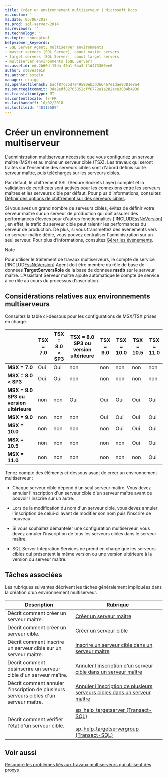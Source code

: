 ```yaml
---
title: Créer un environnement multiserveur | Microsoft Docs
ms.custom: ''
ms.date: 03/06/2017
ms.prod: sql-server-2014
ms.reviewer: ''
ms.technology: ''
ms.topic: conceptual
helpviewer_keywords:
- SQL Server Agent, multiserver environments
- master servers [SQL Server], about master servers
- target servers [SQL Server], about target servers
- multiserver environments [SQL Server]
ms.assetid: edc2b60d-15da-40a1-8ba3-f1d473366ee6
author: stevestein
ms.author: sstein
manager: craigg
ms.openlocfilehash: bacf87c25d7949580eb3d366467e1dae9381e8a4
ms.sourcegitcommit: 3da2edf82763852cff6772a1a282ace3034b4936
ms.translationtype: MT
ms.contentlocale: fr-FR
ms.lasthandoff: 10/02/2018
ms.locfileid: "48115589"
---
```

# <a name="create-a-multiserver-environment"></a>Créer un environnement multiserveur
  L'administration multiserveur nécessite que vous configuriez un serveur maître (MSX) et au moins un serveur cible (TSX). Les travaux qui seront traités sur l'ensemble des serveurs cibles sont d'abord définis sur le serveur maître, puis téléchargés sur les serveurs cibles.  
  
 Par défaut, le chiffrement SSL (Secure Sockets Layer) complet et la validation de certificats sont activés pour les connexions entre les serveurs maîtres et les serveurs cible par défaut. Pour plus d’informations, consultez [Définir des options de chiffrement sur des serveurs cibles](set-encryption-options-on-target-servers.md).  
  
 Si vous avez un grand nombre de serveurs cibles, évitez de définir votre serveur maître sur un serveur de production qui doit assurer des performances élevées pour d'autres fonctionnalités [!INCLUDE[ssNoVersion](../../includes/ssnoversion-md.md)] , en effet, le trafic du serveur cible peut ralentir les performances du serveur de production. De plus, si vous transmettez des événements vers un serveur maître dédié, vous pouvez centraliser l'administration sur un seul serveur. Pour plus d’informations, consultez [Gérer les événements](manage-events.md).  
  
> [!NOTE]  
>  Pour utiliser le traitement de travaux multiserveurs, le compte de service [!INCLUDE[ssNoVersion](../../includes/ssnoversion-md.md)] Agent doit être membre du rôle de base de données **TargetServersRole** de la base de données **msdb** sur le serveur maître. L'Assistant Serveur maître ajoute automatique le compte de service à ce rôle au cours du processus d'inscription.  
  
## <a name="considerations-for-multiserver-environments"></a>Considérations relatives aux environnements multiserveurs  
 Consultez la table ci-dessous pour les configurations de MSX/TSX prises en charge.  
  
||**TSX = 7.0**|**TSX = 8.0 &LT; SP3**|**TSX = 8.0 SP3 ou version ultérieure**|**TSX = 9.0**|**TSX = 10.0**|**TSX = 10.5**|**TSX = 11.0**|  
|-|--------------------|---------------------------|----------------------------------|--------------------|--------------------|---------------------|---------------------|  
|**MSX = 7.0**|Oui|Oui|non|non|non|non|non|  
|**MSX = 8.0 &LT; SP3**|Oui|Oui|non|non|non|non|non|  
|**MSX = 8.0 SP3 ou version ultérieure**|non|non|Oui|Oui|Oui|Oui|Oui|  
|**MSX = 9.0**|non|non|non|Oui|Oui|Oui|Oui|  
|**MSX = 10.0**|non|non|non|non|Oui|Oui|Oui|  
|**MSX = 10.5**|non|non|non|non|non|Oui|Oui|  
|**MSX = 11.0**|non|non|non|non|non|non|Oui|  
  
 Tenez compte des éléments ci-dessous avant de créer un environnement multiserveur :  
  
-   Chaque serveur cible dépend d’un seul serveur maître. Vous devez annuler l'inscription d'un serveur cible d'un serveur maître avant de pouvoir l'inscrire sur un autre.  
  
-   Lors de la modification du nom d'un serveur cible, vous devez annuler l'inscription de celui-ci avant de modifier son nom puis l'inscrire de nouveau.  
  
-   Si vous souhaitez démanteler une configuration multiserveur, vous devez annuler l'inscription de tous les serveurs cibles dans le serveur maître.  
  
-   SQL Server Integration Services ne prend en charge que les serveurs cibles qui présentent la même version ou une version ultérieure à la version du serveur maître.  
  
## <a name="related-tasks"></a>Tâches associées  
 Les rubriques suivantes décrivent les tâches généralement impliquées dans la création d'un environnement multiserveur.  
  
|Description|Rubrique|  
|-----------------|-----------|  
|Décrit comment créer un serveur maître.|[Créer un serveur maître](make-a-master-server.md)|  
|Décrit comment créer un serveur cible.|[Créer un serveur cible](make-a-target-server.md)|  
|Décrit comment inscrire un serveur cible sur un serveur maître.|[Inscrire un serveur cible dans un serveur maître](enlist-a-target-server-to-a-master-server.md)|  
|Décrit comment désinscrire un serveur cible d'un serveur maître.|[Annuler l’inscription d’un serveur cible dans un serveur maître](defect-a-target-server-from-a-master-server.md)|  
|Décrit comment annuler l'inscription de plusieurs serveurs cibles d'un serveur maître.|[Annuler l’inscription de plusieurs serveurs cibles dans un serveur maître](defect-multiple-target-servers-from-a-master-server.md)|  
|Décrit comment vérifier l'état d'un serveur cible.|[sp_help_targetserver &#40;Transact-SQL&#41;](/sql/relational-databases/system-stored-procedures/sp-help-targetserver-transact-sql)<br /><br /> [sp_help_targetservergroup &#40;Transact-SQL&#41;](/sql/relational-databases/system-stored-procedures/sp-help-targetservergroup-transact-sql)|  
  
## <a name="see-also"></a>Voir aussi  
 [Résoudre les problèmes liés aux travaux multiserveurs qui utilisent des proxys](troubleshoot-multiserver-jobs-that-use-proxies.md)  
  
  
